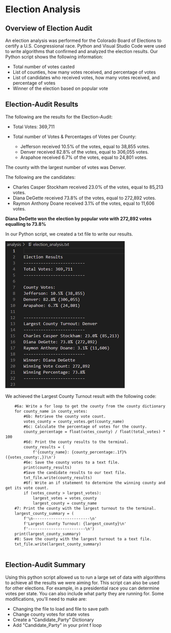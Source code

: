 # Election Analysis 
## Overview of Election Audit
An election analysis was performed for the Colorado Board of Elections to certify a U.S. Congressional race. Python and Visual Studio Code were used to write algorithms that confirmed and analyzed the election results. Our Python script shows the following information:
- Total number of votes casted
- List of counties, how many votes received, and percentage of votes
- List of candidates who received votes, how many votes received, and percentage of votes
- Winner of the election based on popular vote
## Election-Audit Results
The following are the results for the Election-Audit:
- Total Votes: 369,711
- Total number of Votes & Percentages of Votes per County:

  - Jefferson received 10.5% of the votes, equal to 38,855 votes.
  - Denver received 82.8% of the votes, equal to 306,055 votes.
  - Arapahoe received 6.7% of the votes, equal to 24,801 votes.

The county with the largest number of votes was Denver.

The following are the candidates:

  - Charles Casper Stockham received 23.0% of the votes, equal to 85,213 votes.
  - Diana DeGette received 73.8% of the votes, equal to 272,892 votes.
  - Raymon Anthony Doane received 3.1% of the votes, equal to 11,606 votes.

**Diana DeGette won the election by popular vote with 272,892 votes equalling to 73.8%**

In our Python script, we created a txt file to write our results. 

![election_analysistxfile](election_analysistxfile.png)

We achieved the Largest County Turnout result with the following code:

``` 
    #6a: Write a for loop to get the county from the county dictionary
    for county_name in county_votes:
        #6b: Retrieve the county vote count.
        votes_county = county_votes.get(county_name)
        #6c: Calculate the percentage of votes for the county.
        county_percentage = float(votes_county) / float(total_votes) * 100
        #6d: Print the county results to the terminal.
        county_results = (
            f'{county_name}: {county_percentage:.1f}% ({votes_county:,})\n')
        #6e: Save the county votes to a text file.
        print(county_results)
        #Save the candidate results to our text file.
        txt_file.write(county_results)
        #6f: Write an if statement to determine the winning county and get its vote count.
        if (votes_county > largest_votes): 
            largest_votes = votes_county
            largest_county = county_name
    #7: Print the county with the largest turnout to the terminal.
    largest_county_summary = (
        f'\n-------------------------\n'
        f'Largest County Turnout: {largest_county}\n'
        f'-------------------------\n')
    print(largest_county_summary)
    #8: Save the county with the largest turnout to a text file.
    txt_file.write(largest_county_summary)
    
```

## Election-Audit Summary
Using this python script allowed us to run a large set of data with algorithms to achieve all the results we were aiming for. This script can also be used for other elections. For example, in a presidential race you can determine votes per state. You can also include what party they are running for. Some modifications, you'll need to make are:
- Changing the file to load and file to save path
- Change county votes for state votes
- Create a "Candidate_Party" Dictionary
- Add "Candidate_Party" in your print f loop
